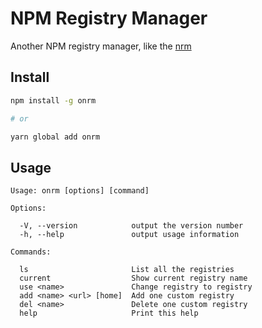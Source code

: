 # NPM Registry Manager

Another NPM registry manager, like the [nrm](https://github.com/Pana/nrm)

## Install

```sh
npm install -g onrm

# or

yarn global add onrm
```

## Usage

```
Usage: onrm [options] [command]

Options:

  -V, --version            output the version number
  -h, --help               output usage information

Commands:

  ls                       List all the registries
  current                  Show current registry name
  use <name>               Change registry to registry
  add <name> <url> [home]  Add one custom registry
  del <name>               Delete one custom registry
  help                     Print this help
```
